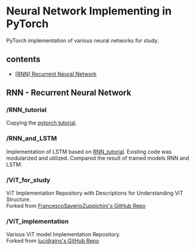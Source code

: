 # Neural Network Implementing in PyTorch
PyTorch implementation of various neural networks for study.


## contents
* [[RNN] Recurrent Neural Network](#rnn---recurrent-neural-network)


## RNN - Recurrent Neural Network
### /RNN_tutorial
Copying the [pytorch tutorial](https://tutorials.pytorch.kr/intermediate/char_rnn_classification_tutorial "go to pytorch tutorial").
### /RNN_and_LSTM
Implementation of LSTM based on [RNN_tutorial](#rnn_tutorial). Existing code was modularized and utilized. Compared the result of trained models RNN and LSTM.

### /ViT_for_study
ViT Implementation Repository with Descriptions for Understanding ViT Structure.  
Forked from [FrancescoSaverioZuppichini's GitHub Repo](https://github.com/FrancescoSaverioZuppichini/ViT)

### /ViT_implementation
Various ViT model Implementation Repository.  
Forked from [lucidrains's GitHub Repo](https://github.com/lucidrains/vit-pytorch)
